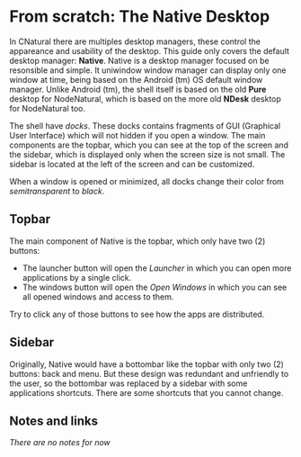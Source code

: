 # From scratch: The Native Desktop #

In CNatural there are multiples desktop managers, these control the appareance
and usability of the desktop. This guide only covers the default desktop
manager: **Native**. Native is a desktop manager focused on be resonsible and
simple. It uniwindow window manager can display only one window at time, being
based on the Android (tm) OS default window manager. Unlike Android (tm),
the shell itself is based on the old **Pure** desktop for NodeNatural, which
is based on the more old **NDesk** desktop for NodeNatural too.

The shell have *docks*. These docks contains fragments of GUI (Graphical User
Interface) which will not hidden if you open a window. The main components are
the topbar, which you can see at the top of the screen and the sidebar, which
is displayed only when the screen size is not small. The sidebar is located
at the left of the screen and can be customized.

When a window is opened or minimized, all docks change their color from
*semitransparent* to *black*.

## Topbar ##

The main component of Native is the topbar, which only have two (2) buttons:

* The launcher button will open the *Launcher* in which you can open more
applications by a single click.
* The windows button will open the *Open Windows* in which you can see
all opened windows and access to them.

Try to click any of those buttons to see how the apps are distributed.

## Sidebar ##

Originally, Native would have a bottombar like the topbar with only two (2)
buttons: back and menu. But these design was redundant and unfriendly to the
user, so the bottombar was replaced by a sidebar with some applications
shortcuts. There are some shortcuts that you cannot change.

## Notes and links ##

*There are no notes for now*

